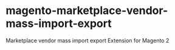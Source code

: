 # magento-marketplace-vendor-mass-import-export
Marketplace vendor mass import export Extension for Magento 2
